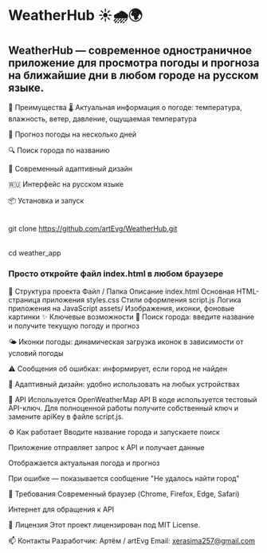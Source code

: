 # WeatherHub ☀️🌧️🌍
## WeatherHub — современное одностраничное приложение для просмотра погоды и прогноза на ближайшие дни в любом городе на русском языке.

🚀 Преимущества
🌡️ Актуальная информация о погоде: температура, влажность, ветер, давление, ощущаемая температура

📅 Прогноз погоды на несколько дней

🔍 Поиск города по названию

🎨 Современный адаптивный дизайн

🇷🇺 Интерфейс на русском языке


📦 Установка и запуск
######
git clone https://github.com/artEvg/WeatherHub.git
######
cd weather_app
### Просто откройте файл index.html в любом браузере
💼 Структура проекта
Файл / Папка	Описание
index.html	Основная HTML-страница приложения
styles.css	Стили оформления
script.js	Логика приложения на JavaScript
assets/	Изображения, иконки, фоновые картинки
✨ Ключевые возможности
🔎 Поиск города: введите название и получите текущую погоду и прогноз

🌤️ Иконки погоды: динамическая загрузка иконок в зависимости от условий погоды

⚠️ Сообщения об ошибках: информирует, если город не найден

📱 Адаптивный дизайн: удобно использовать на любых устройствах

🔗 API
Используется OpenWeatherMap API
В коде используется тестовый API-ключ. Для полноценной работы получите собственный ключ и замените apiKey в файле script.js.

⚙️ Как работает
Вводите название города и запускаете поиск

Приложение отправляет запрос к API и получает данные

Отображается актуальная погода и прогноз

При ошибке — показывается сообщение "Не удалось найти город"

🔧 Требования
Современный браузер (Chrome, Firefox, Edge, Safari)

Интернет для обращения к API

📝 Лицензия
Этот проект лицензирован под MIT License.

📫 Контакты
Разработчик: Артём / artEvg
Email: xerasima257@gmail.com
